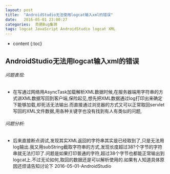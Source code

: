 ```yaml
---
layout: post
title:  "AndroidStudio无法使用logcat输入xml的错误"
date:   2016-05-01 23:00:27
categories:  奇葩Bug集锦
tags: logcat JavaScript AndroidStudio logcat XML
---
```


* content
{:toc}

## AndroidStudio无法用logcat输入xml的错误
###### 问题表现:
- 在写通过网络用AsyncTask加载解析XML数据时候,在服务器端用字符串的方式讲XML数据写回到客户端,保险起见,想先把XML数据通过log打印出来确定下能够加载,却死活无法输出.而直接通过浏览器的方式又可以正常取回servlet写回的XML文件数据,用各种关键字也没有找到有人有类似的问题,
###### 问题分析:
- 后来直接断点调试,发现其实XML返回的字符串其实是已经取到了,只是无法用log输出.我又用subString截取字符串的方式,发现长度超过38?个字节的字符串就无法打印了.问题是如果打印普通的字符,超过38个字节也都能正常输出到logcat上.不过无论如何,取回的数据还是可以解析使用的.如果有人知道具体原因还烦请告知讨论下
2016-05-01-AndroidStudio